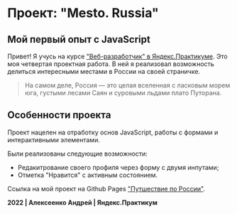 # Проект: "Mesto. Russia"
## Мой первый опыт с JavaScript


Привет! Я учусь на курсе ["Веб-разработчик" в Яндекс.Практикуме](https://practicum.yandex.ru/web/?utm_source=yandex&utm_medium=cpc&utm_campaign=Yan_Sch_RF_Main_Brand-Prof_460&utm_content=sty_search:s_none:cid_68034063:gid_4759673173:kw_%D0%B2%D0%B5%D0%B1%20%D1%80%D0%B0%D0%B7%D1%80%D0%B0%D0%B1%D0%BE%D1%82%D0%BA%D0%B0%20%D1%8F%D0%BD%D0%B4%D0%B5%D0%BA%D1%81%20%D0%BF%D1%80%D0%B0%D0%BA%D1%82%D0%B8%D0%BA%D1%83%D0%BC:pid_35171221463:aid_11452426409:crid_0:rid_:p_1:pty_premium:mty_:mkw_:dty_desktop:cgcid_0:rn_%D0%9C%D0%BE%D1%81%D0%BA%D0%B2%D0%B0:rid_213&utm_term=%D0%B2%D0%B5%D0%B1%20%D1%80%D0%B0%D0%B7%D1%80%D0%B0%D0%B1%D0%BE%D1%82%D0%BA%D0%B0%20%D1%8F%D0%BD%D0%B4%D0%B5%D0%BA%D1%81%20%D0%BF%D1%80%D0%B0%D0%BA%D1%82%D0%B8%D0%BA%D1%83%D0%BC&yclid=13330672743002406911#short-program). Это моя четвертая проектная работа. В ней я реализовал возможность делиться интересными местами в России на своей страничке.

> На самом деле, Россия — это целая вселенная
> с ласковым морем юга, густыми лесами Саян
> и суровыми льдами плато Путорана.


## Особенности проекта

Проект нацелен на отработку основ JavaScript, работы с формами и интерактивными элементами.

Были реализованы следующие возможности:

* Редакитрование своего профиля через форму с двумя инпутами;
* Отметка "Нравится" с активным состоянием.

Ссылка на мой проект на Github Pages ["Путшествие по России"](https://alekseenkoandreydev.github.io/russian-travel/index.html).

**2022 | Алексеенко Андрей | Яндекс.Практикум**